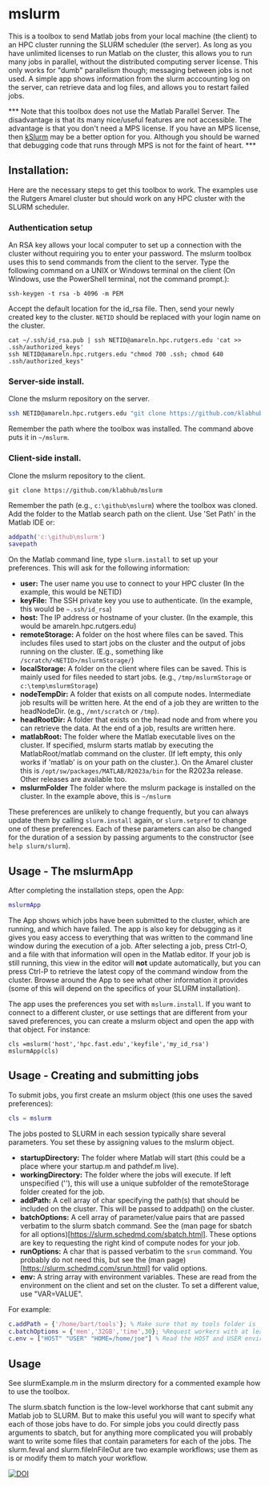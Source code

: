 # mslurm

This is a toolbox to send Matlab jobs from your local machine (the client) to an HPC cluster running the SLURM scheduler (the server). As long as you have unlimited licenses to run Matlab on the cluster, this allows you to run many jobs in parallel, without the distributed computing server license. This only works for "dumb" parallelism though; messaging between jobs is not used. A simple app shows information from the slurm acccounting log on the server, can retrieve data and log files, and allows you to restart failed jobs.


*** Note that this toolbox does not use the Matlab Parallel Server. The disadvantage is that its many nice/useful features are not accessible. The advantage is that you don't need a MPS license. If you have an MPS license, then [kSlurm](https://github.com/klabhub/kSlurm) may be a better option for you. Although you should be warned that debugging code that runs through MPS is not for the faint of heart. ***

## Installation:
Here are the necessary steps to get this toolbox to work. The examples use the Rutgers Amarel cluster but should work on any HPC cluster with the SLURM scheduler. 

### Authentication  setup
An RSA key allows your local computer to set up a connection with the cluster without requiring you to enter your password.  The mslurm toolbox uses this to send commands from the client to the server.
Type the following command on a UNIX or Windows terminal on the client (On Windows, use the PowerShell terminal, not the command prompt.):
```
ssh-keygen -t rsa -b 4096 -m PEM
```
Accept the default location for the id_rsa file. Then, send your newly created key to the cluster. `NETID` should be replaced with your login name on the cluster.
 ```
cat ~/.ssh/id_rsa.pub | ssh NETID@amareln.hpc.rutgers.edu 'cat >> .ssh/authorized_keys'
ssh NETID@amareln.hpc.rutgers.edu "chmod 700 .ssh; chmod 640 .ssh/authorized_keys"
```
### Server-side install. 
Clone the mslurm repository on  the server.
```bash
ssh NETID@amareln.hpc.rutgers.edu "git clone https://github.com/klabhub/mslurm"
```
Remember the path where the toolbox was installed. The command above puts it in  `~/mslurm`.
### Client-side install.
Clone the mslurm repository to the client.
```
git clone https://github.com/klabhub/mslurm
```
Remember the path (e.g., `c:\github\mslurm`) where the toolbox was cloned. Add the folder to the Matlab search path on the client. Use 'Set Path' in the Matlab IDE or:
```matlab
addpath('c:\github\mslurm')
savepath
```

On the Matlab command line, type ```slurm.install``` to set up your preferences. 
This will ask for the following information:
- **user:** The user name you use to connect to your HPC cluster (In the example, this would be NETID)
- **keyFile:** The SSH private key you use to authenticate.   (In the example, this would be `~.ssh/id_rsa`)
- **host:** The IP address or hostname of your cluster. (In the example, this would be amareln.hpc.rutgers.edu)
- **remoteStorage:** A folder on the host where files can be saved. This includes files used to start jobs on the cluster and the output of jobs running on the cluster. (E.g., something like `/scratch/<NETID>/mslurmStorage/`)
- **localStorage:** A folder on the client where files can be saved. This is mainly used for files needed to start jobs. (e.g., `/tmp/mslurmStorage` or `c:\temp\mslurmStorage`)
- **nodeTempDir:** A folder that exists on all compute nodes. Intermediate job results will be written here. At the end of a job they are written to the headNodeDir. (e.g., `/mnt/scratch` or `/tmp`).
- **headRootDir:** A folder that exists on the head node and from where you can retrieve the data. At the end of a job, results are written here.
- **matlabRoot:**  The folder  where the Matlab executable lives on the cluster. If specified, mslurm starts matlab by executing the MatlabRoot/matlab command on the cluster. (If left empty, this only works if 'matlab' is on your path on the cluster.). On the Amarel cluster this is `/opt/sw/packages/MATLAB/R2023a/bin` for the R2023a release. Other releases are available too.
- **mslurmFolder** The folder where the mslurm package is installed on the cluster. In the example above, this is `~/mslurm`

These preferences are unlikely to change frequently, but you can always update them by calling ```slurm.install``` again, or ```slurm.setpref``` to change one of these preferences. Each of these parameters can also be changed for the duration of a session by passing arguments to the constructor (see ```help slurm/slurm```).

## Usage - The mslurmApp
After completing the installation steps, open the App:
```matlab
mslurmApp
```
The App shows which jobs have been submitted to the cluster, which are running, and which have failed. The app is also key for debugging as it gives you easy access to everything that was written to the command line window during the execution of a job. After selecting a job, press Ctrl-O, and a file with that information will open in the Matlab editor.  If your job is still running, this view in the editor will **not** update automatically, but you can press Ctrl-P to retrieve the latest copy of the command window from the cluster. Browse around the App to see what other information it provides (some of this will depend on the specifics of your SLURM installation).

The app uses the preferences you set with `mslurm.install`. If you want to connect to a different cluster, or use  settings that are different from your saved preferences, you can create a mslurm object and open the app with that object. For instance:
```
cls =mslurm('host','hpc.fast.edu','keyfile','my_id_rsa')
mslurmApp(cls)
```
## Usage - Creating and submitting jobs
To submit jobs, you first create an mslurm object (this one uses the saved preferences): 
```matlab
cls = mslurm
```

The jobs posted to SLURM in each session typically share several parameters. You set these by assigning values to the mslurm object. 

- **startupDirectory:** The folder where Matlab will start (this could be a place where your startup.m and pathdef.m live).
- **workingDirectory:** The folder where the jobs will execute. If left unspecified (''), this will use a unique subfolder of the remoteStorage folder created for the job.
- **addPath:** A cell array of char specifying the path(s) that should be included on the cluster. This  will be passed to addpath() on the cluster.
- **batchOptions:** A cell array of parameter/value pairs that are passed verbatim to the slurm sbatch command. See the (man page for sbatch for all options)[https://slurm.schedmd.com/sbatch.html]. These options are key to requesting the right kind of compute nodes for your job.
- **runOptions:** A char that is passed verbatim to the ```srun``` command. You probably do not need this, but see the (man page)[https://slurm.schedmd.com/srun.html] for valid options.
- **env:** A string array with environment variables. These are read from the environment on the client and set on the cluster. To set a different value, use "VAR=VALUE".

For example:
```matlab
c.addPath = {'/home/bart/tools'}; % Make sure that my tools folder is  accessible on the cluster. 
c.batchOptions = {'mem','32GB','time',30}; %Request workers with at least 32GB of memory and a wall time of 30 minutes. 
c.env = ["HOST" "USER" "HOME=/home/joe"] % Read the HOST and USER environment variables from the client, but set the HOME variable to /home/joe.
```



## Usage
See slurmExample.m in the mslurm directory for a commented example how to use the toolbox.

The slurm.sbatch function is the low-level workhorse that cant submit any Matlab job to SLURM. But to make this useful you will want to specify what each of those jobs have to do. For simple jobs you could directly pass arguments to sbatch, but for anything more complicated you will probably want to write some files that contain parameters for each of the jobs. The slurm.feval and slurm.fileInFileOut are two example workflows; use them as is or modify them to match your workflow.


[![DOI](https://zenodo.org/badge/93510696.svg)](https://zenodo.org/badge/latestdoi/93510696)
